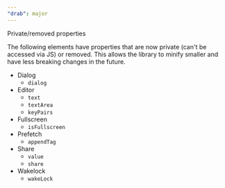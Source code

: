 ```yaml
---
"drab": major
---
```


Private/removed properties

The following elements have properties that are now private (can't be accessed via JS) or removed. This allows the library to minify smaller and have less breaking changes in the future.

- Dialog
  - `dialog`
- Editor
  - `text`
  - `textArea`
  - `keyPairs`
- Fullscreen
  - `isFullscreen`
- Prefetch
  - `appendTag`
- Share
  - `value`
  - `share`
- Wakelock
  - `wakeLock`
